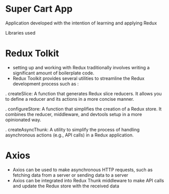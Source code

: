 # Super Cart App

Application developed with the intention of learning and applying Redux

Libraries used

# Redux Tolkit

- setting up and working with Redux traditionally involves writing a significant amount of boilerplate code.
- Redux Toolkit provides several utilities to streamline the Redux development process such as :

. createSlice: A function that generates Redux slice reducers. It allows you to define a reducer and its actions in a more concise manner.

. configureStore: A function that simplifies the creation of a Redux store. It combines the reducer, middleware, and devtools setup in a more opinionated way.

. createAsyncThunk: A utility to simplify the process of handling asynchronous actions (e.g., API calls) in a Redux application.

# Axios

- Axios can be used to make asynchronous HTTP requests, such as fetching data from a server or sending data to a server
- Axios can be integrated into Redux Thunk middleware to make API calls and update the Redux store with the received data
